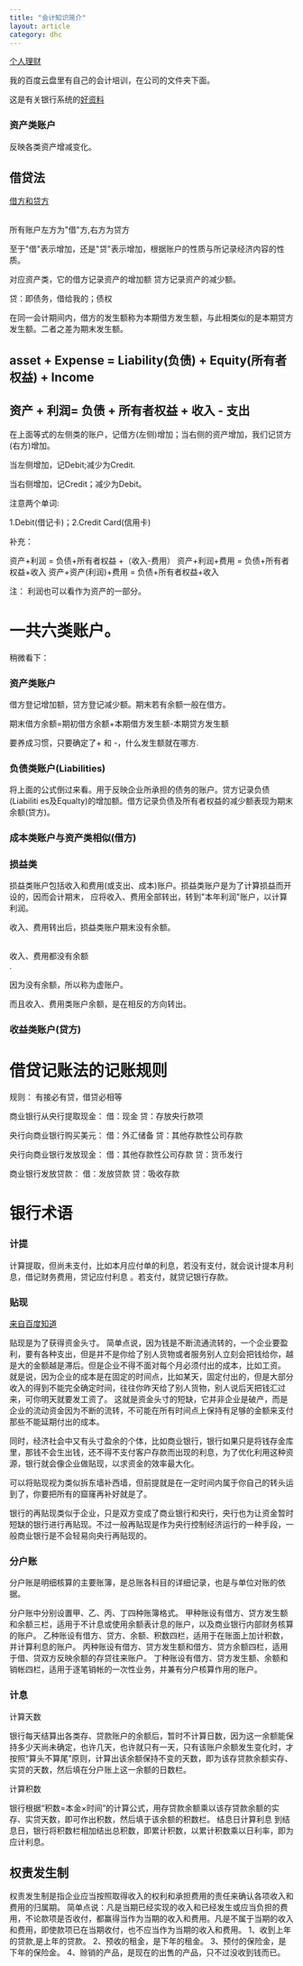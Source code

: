 ```yaml
---
title: "会计知识简介"
layout: article
category: dhc
---
```


[个人理财](http://www.zhihu.com/question/24859069)

我的百度云盘里有自己的会计培训，在公司的文件夹下面。

这是有关银行系统的[好资料](http://mt.sohu.com/20160610/n453830499.shtml) 




### 资产类账户

反映各类资产增减变化。



## 借贷法

[借方和贷方](http://iask.sina.com.cn/b/8718282.html)

<br>所有账户左方为"借"方,右方为贷方</br>

至于"借"表示增加，还是"贷"表示增加，根据账户的性质与所记录经济内容的性质。

对应资产类，它的借方记录资产的增加额   贷方记录资产的减少额。

贷：即债务，借给我的；债权

在同一会计期间内，借方的发生额称为本期借方发生额，与此相类似的是本期贷方发生额。二者之差为期末发生额。

## asset + Expense = Liability(负债) + Equity(所有者权益) + Income

## 资产 + 利润=  负债 + 所有者权益 + 收入 - 支出 

在上面等式的左侧类的账户，记借方(左侧)增加；当右侧的资产增加，我们记贷方(右方)增加。

当左侧增加，记Debit;减少为Credit.

当右侧增加，记Credit；减少为Debit。


注意两个单词:

1.Debit(借记卡)；2.Credit Card(信用卡)

补充：

资产+利润 = 负债+所有者权益 +（收入-费用）
资产+利润+费用 = 负债+所有者权益+收入
资产+资产(利润)+费用 = 负债+所有者权益+收入

注： 利润也可以看作为资产的一部分。

# 一共六类账户。

稍微看下：

### 资产类账户

借方登记增加额，贷方登记减少额。期末若有余额一般在借方。

期末借方余额=期初借方余额+本期借方发生额-本期贷方发生额

要养成习惯，只要确定了+ 和 -，什么发生额就在哪方.

### 负债类账户(Liabilities)

将上面的公式倒过来看。用于反映企业所承担的债务的账户。贷方记录负债(Liabiliti
es及Equalty)的增加额。借方记录负债及所有者权益的减少额表现为期末余额(贷方)。

### 成本类账户与资产类相似(借方)

### 损益类

损益类账户包括收入和费用(或支出、成本)账户。损益类账户是为了计算损益而开设的，因而会计期末， 应将收入、费用全部转出，转到"本年利润"账户，以计算利润。

收入、费用转出后，损益类账户期末没有余额。

<br>收入、费用都没有余额</br>.

因为没有余额，所以称为虚账户。

而且收入、费用类账户余额，是在相反的方向转出。

### 收益类账户(贷方)

# 借贷记账法的记账规则

规则： 有接必有贷，借贷必相等


商业银行从央行提取现金：
借：现金
贷：存放央行款项

央行向商业银行购买美元：
借：外汇储备
贷：其他存款性公司存款

央行向商业银行发放现金：
借：其他存款性公司存款
贷：货币发行

商业银行发放贷款：
借：发放贷款
贷：吸收存款


# 银行术语

### 计提

计算提取，但尚未支付，比如本月应付单的利息，若没有支付，就会说计提本月利息，借记财务费用，贷记应付利息 。若支付，就贷记银行存款。

### 贴现

[来自百度知道](http://zhidao.baidu.com/link?url=Gn2tdKe9pweeTV03p3Mb2lHKpkQyTFO5oM9i6MPiEaH9pHB_ODqTLquXmpf05xE-Mhvvd8XN91pqvDB_uGXMmK)

贴现是为了获得资金头寸。
简单点说，因为钱是不断流通流转的，一个企业要盈利，要有各种支出，但是并不是你给了别人货物或者服务别人立刻会把钱给你，越是大的金额越是滞后。但是企业不得不面对每个月必须付出的成本，比如工资。
就是说，因为企业的成本是在固定的时间点，比如某天，固定付出的，但是大部分收入的得到不能完全确定时间，往往你昨天给了别人货物，别人说后天把钱汇过来，可你明天就要发工资了。
这就是资金头寸的短缺，它并非企业是破产，而是企业的流动资金因为不断的流转，不可能在所有时间点上保持有足够的金额来支付那些不能延期付出的成本。

同时，经济社会中又有头寸盈余的个体，比如商业银行，银行如果只是将钱存金库里，那钱不会生出钱，还不得不支付客户存款而出现的利息，为了优化利用这种资源，银行就会像企业做贴现，以求资金的效率最大化。

可以将贴现视为类似拆东墙补西墙，但前提就是在一定时间内属于你自己的转头运到了，你要把所有的窟窿再补好就是了。

银行的再贴现类似于企业，只是双方变成了商业银行和央行，央行也为让资金暂时短缺的银行进行再贴现。不过一般再贴现是作为央行控制经济运行的一种手段，一般商业银行是不会轻易向央行再贴现的。

### 分户账

分户账是明细核算的主要账簿，是总账各科目的详细记录，也是与单位对账的依据。

分户账中分别设置甲、乙、丙、丁四种账簿格式。
甲种账设有借方、贷方发生额和余额三栏，适用于不计息或使用余额表计息的账户，以及商业银行内部财务核算的账户。
乙种账设有借方、贷方、余额、积数四栏，适用于在账面上加计积数，并计算利息的账户。
丙种账设有借方、贷方发生额和借方、贷方余额四栏，适用于借、贷双方反映余额的存贷往来账户。
丁种账设有借方、贷方发生额、余额和销帐四栏，适用于逐笔销帐的一次性业务，并兼有分户核算作用的账户。

### 计息

计算天数

银行每天结算出各类存、贷款账户的余额后，暂时不计算日数，因为这一余额能保持多少天尚未确定，也许几天，也许就只有一天，只有该账户余额发生变化时，才按照“算头不算尾”原则，计算出该余额保持不变的天数，即为该存贷款余额实存、实贷的天数，然后填在分户账上这一余额的日数栏。

计算积数

银行根据“积数=本金×时间”的计算公式，用存贷款余额乘以该存贷款余额的实存、实贷天数，即可作出积数，然后填于该余额的积数栏。
结息日计算利息
到结息日，银行将积数栏相加结出总积数，即累计积数，以累计积数乘以日利率，即为应计利息。

## 权责发生制

权责发生制是指企业应当按照取得收入的权利和承担费用的责任来确认各项收入和费用的归属期。
简单点说：凡是当期已经实现的收入和已经发生或应当负担的费用，不论款项是否收付，都赢得当作为当期的收入和费用。凡是不属于当期的收入和费用，即使款项已在当期收付，也不应当作为当期的收入和费用。
1、收到上年的贷款,是上年的贷款。
2、预收的租金，是下年的租金。
3、预付的保险金，是下年的保险金。
4、赊销的产品，是现在的出售的产品，只不过没收到钱而已。
